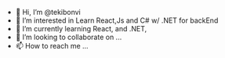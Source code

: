 - 👋 Hi, I’m @tekibonvi
- 👀 I’m interested in Learn React,Js and C# w/ .NET for backEnd 
- 🌱 I’m currently learning React, and .NET,
- 💞️ I’m looking to collaborate on ...
- 📫 How to reach me ...

<!---
tekibonvi/tekibonvi is a ✨ special ✨ repository because its `README.md` (this file) appears on your GitHub profile.
You can click the Preview link to take a look at your changes.
--->

